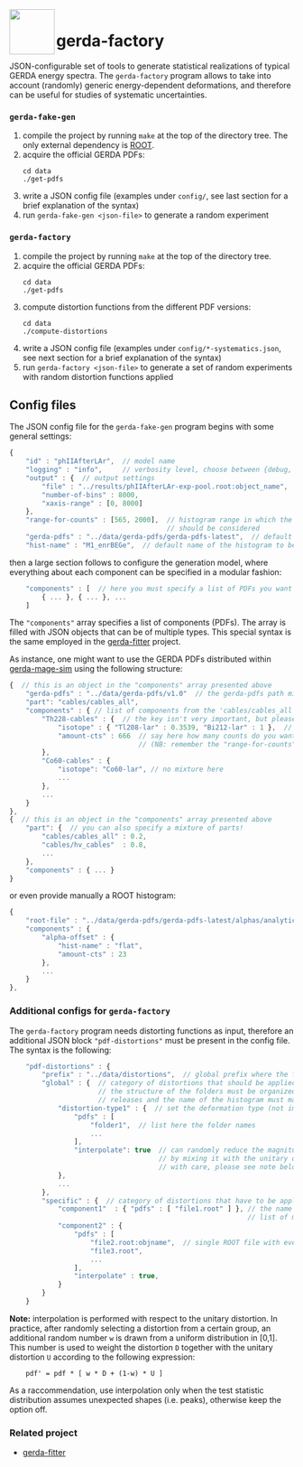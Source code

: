 <img src=".github/gerda-logo.png" align="left"  height="80"/>

# gerda-factory

JSON-configurable set of tools to generate statistical realizations of typical
GERDA energy spectra. The `gerda-factory` program allows to take into account
(randomly) generic energy-dependent deformations, and therefore can be useful
for studies of systematic uncertainties.

### `gerda-fake-gen`

1. compile the project by running `make` at the top of the directory tree. The
   only external dependency is [ROOT](https://root.cern.ch/).
2. acquire the official GERDA PDFs:
   ```console
   cd data
   ./get-pdfs
   ```
3. write a JSON config file (examples under `config/`, see last section for a
   brief explanation of the syntax)
4. run `gerda-fake-gen <json-file>` to generate a random experiment

### `gerda-factory`

1. compile the project by running `make` at the top of the directory tree.
2. acquire the official GERDA PDFs:
   ```console
   cd data
   ./get-pdfs
   ```
3. compute distortion functions from the different PDF versions:
   ```console
   cd data
   ./compute-distortions
   ```
3. write a JSON config file (examples under `config/*-systematics.json`, see
   next section for a brief explanation of the syntax)
4. run `gerda-factory <json-file>` to generate a set of random experiments with
   random distortion functions applied

## Config files

The JSON config file for the `gerda-fake-gen` program begins with some general settings:
```js
{
    "id" : "phIIAfterLAr",  // model name
    "logging" : "info",     // verbosity level, choose between {debug, detail, info, warning, error}
    "output" : {  // output settings
        "file" : "../results/phIIAfterLAr-exp-pool.root:object_name",  // output filename (and ROOT object name)
        "number-of-bins" : 8000,
        "xaxis-range" : [0, 8000]
    },
    "range-for-counts" : [565, 2000],  // histogram range in which the number of counts specified in the following
                                       // should be considered
    "gerda-pdfs" : "../data/gerda-pdfs/gerda-pdfs-latest",  // default value for the location of the GERDA PDFs
    "hist-name" : "M1_enrBEGe",  // default name of the histogram to be searched for in the ROOT files
```
then a large section follows to configure the generation model, where
everything about each component can be specified in a modular fashion:
```js
    "components" : [  // here you must specify a list of PDFs you want to use
        { ... }, { ... }, ...
    ]
```
The `"components"` array specifies a list of components (PDFs). The array is
filled with JSON objects that can be of multiple types. This special syntax is
the same employed in the [gerda-fitter](https://github.com/gipert/gerda-fitter)
project.

As instance, one might want to use the GERDA PDFs distributed within
[gerda-mage-sim](https://github.com/mppmu/gerda-mage-sim) using the following
structure:
```js
{  // this is an object in the "components" array presented above
    "gerda-pdfs" : "../data/gerda-pdfs/v1.0"  // the gerda-pdfs path might be set here to override the global one
    "part": "cables/cables_all",
    "components" : { // list of components from the 'cables/cables_all' part
        "Th228-cables" : {  // the key isn't very important, but please choose a unique name!
            "isotope" : { "Tl208-lar" : 0.3539, "Bi212-lar" : 1 },  // specify a mixture of isotopes
            "amount-cts" : 666  // say here how many counts do you want to sample from the PDF
                                // (NB: remember the "range-for-counts" parameter above
        },
        "Co60-cables" : {
            "isotope": "Co60-lar", // no mixture here
            ...
        },
        ...
    }
},
{  // this is an object in the "components" array presented above
    "part": {  // you can also specify a mixture of parts!
        "cables/cables_all" : 0.2,
        "cables/hv_cables"  : 0.8,
        ...
    },
    "components" : { ... }
}
```
or even provide manually a ROOT histogram:
```js
{
    "root-file" : "../data/gerda-pdfs/gerda-pdfs-latest/alphas/analytic/pdf-functions.root",
    "components" : {
        "alpha-offset" : {
            "hist-name" : "flat",
            "amount-cts" : 23
        },
        ...
    }
},
```

### Additional configs for `gerda-factory`

The `gerda-factory` program needs distorting functions as input, therefore an
additional JSON block `"pdf-distortions"` must be present in the config file.
The syntax is the following:
```js
    "pdf-distortions" : {
        "prefix" : "../data/distortions",  // global prefix where the files/folders will be searched for
        "global" : {  // category of distortions that should be applied on all the components
                      // the structure of the folders must be organized in the same way as the GERDA PDFs
                      // releases and the name of the histogram must match
            "distortion-type1" : {  // set the deformation type (not important)
                "pdfs" : [
                    "folder1",  // list here the folder names
                    ...
                ],
                "interpolate": true  // can randomly reduce the magnitude of the distortion
                                     // by mixing it with the unitary distortion. must be used
                                     // with care, please see note below
            },
            ...
        },
        "specific" : {  // category of distortions that have to be applied to single components
            "component1"  : { "pdfs" : [ "file1.root" ] }, // the name of the component must be listed also in the
                                                           // list of model components above!
            "component2" : {
                "pdfs" : [
                    "file2.root:objname",  // single ROOT file with eventual object name
                    "file3.root",
                    ...
                ],
                "interpolate" : true,
            }
        }
    }
```

**Note:** interpolation is performed with respect to the unitary distortion. In
practice, after randomly selecting a distortion from a certain group, an
additional random number `w` is drawn from a uniform distribution in [0,1].
This number is used to weight the distortion `D` together with the unitary
distortion `U` according to the following expression:
```
    pdf' = pdf * [ w * D + (1-w) * U ]
```
As a raccommendation, use interpolation only when the test statistic
distribution assumes unexpected shapes (i.e. peaks), otherwise keep the option
off.

### Related project

- [gerda-fitter](https://github.com/gipert/gerda-fitter)

